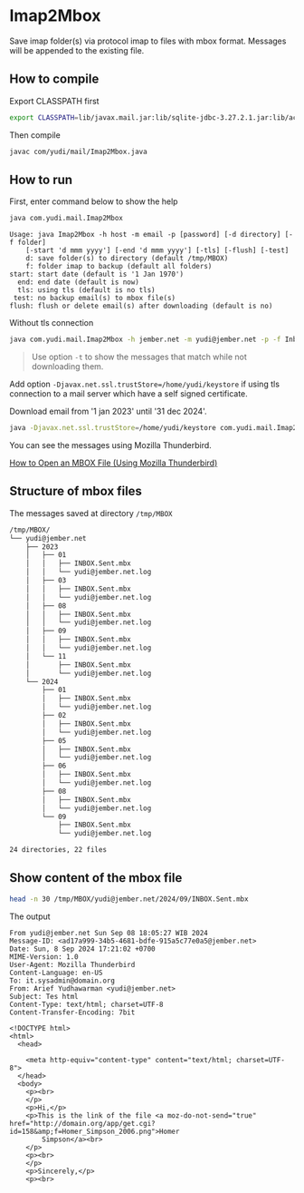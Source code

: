 # Imap2Mbox

Save imap folder(s) via protocol imap to files with mbox format. Messages will be appended to the existing file.

## How to compile

Export CLASSPATH first

```bash
export CLASSPATH=lib/javax.mail.jar:lib/sqlite-jdbc-3.27.2.1.jar:lib/activation.jar:.
```

Then compile
```bash
javac com/yudi/mail/Imap2Mbox.java
```

## How to run

First, enter command below to show the help

```bash
java com.yudi.mail.Imap2Mbox
```

```
Usage: java Imap2Mbox -h host -m email -p [password] [-d directory] [-f folder]
    [-start 'd mmm yyyy'] [-end 'd mmm yyyy'] [-tls] [-flush] [-test]
    d: save folder(s) to directory (default /tmp/MBOX)
    f: folder imap to backup (default all folders)
start: start date (default is '1 Jan 1970')
  end: end date (default is now)
  tls: using tls (default is no tls)
 test: no backup email(s) to mbox file(s)
flush: flush or delete email(s) after downloading (default is no)
```

Without tls connection

```bash
java com.yudi.mail.Imap2Mbox -h jember.net -m yudi@jember.net -p -f Inbox.Sent -test
```

>Use option `-t` to show the messages that match while not downloading them.

Add option `-Djavax.net.ssl.trustStore=/home/yudi/keystore` if using tls connection to a mail server which have a self signed certificate.

Download email from '1 jan 2023' until '31 dec 2024'.

```bash
java -Djavax.net.ssl.trustStore=/home/yudi/keystore com.yudi.mail.Imap2Mbox -h jember.net -m yudi@jember.net -p -f Inbox.Sent -tls -start '1 jan 2023' -end '31 dec 2024'
```

You can see the messages using Mozilla Thunderbird.

[How to Open an MBOX File (Using Mozilla Thunderbird)](https://www.howtogeek.com/709718/how-to-open-an-mbox-file-in-mozilla-thunderbird/)

## Structure of mbox files

The messages saved at directory `/tmp/MBOX`

```bash
/tmp/MBOX/
└── yudi@jember.net
    ├── 2023
    │   ├── 01
    │   │   ├── INBOX.Sent.mbx
    │   │   └── yudi@jember.net.log
    │   ├── 03
    │   │   ├── INBOX.Sent.mbx
    │   │   └── yudi@jember.net.log
    │   ├── 08
    │   │   ├── INBOX.Sent.mbx
    │   │   └── yudi@jember.net.log
    │   ├── 09
    │   │   ├── INBOX.Sent.mbx
    │   │   └── yudi@jember.net.log
    │   └── 11
    │       ├── INBOX.Sent.mbx
    │       └── yudi@jember.net.log
    └── 2024
        ├── 01
        │   ├── INBOX.Sent.mbx
        │   └── yudi@jember.net.log
        ├── 02
        │   ├── INBOX.Sent.mbx
        │   └── yudi@jember.net.log
        ├── 05
        │   ├── INBOX.Sent.mbx
        │   └── yudi@jember.net.log
        ├── 06
        │   ├── INBOX.Sent.mbx
        │   └── yudi@jember.net.log
        ├── 08
        │   ├── INBOX.Sent.mbx
        │   └── yudi@jember.net.log
        └── 09
            ├── INBOX.Sent.mbx
            └── yudi@jember.net.log

24 directories, 22 files
```

## Show content of the mbox file

```bash
head -n 30 /tmp/MBOX/yudi@jember.net/2024/09/INBOX.Sent.mbx 
```

The output

```
From yudi@jember.net Sun Sep 08 18:05:27 WIB 2024
Message-ID: <ad17a999-34b5-4681-bdfe-915a5c77e0a5@jember.net>
Date: Sun, 8 Sep 2024 17:21:02 +0700
MIME-Version: 1.0
User-Agent: Mozilla Thunderbird
Content-Language: en-US
To: it.sysadmin@domain.org
From: Arief Yudhawarman <yudi@jember.net>
Subject: Tes html
Content-Type: text/html; charset=UTF-8
Content-Transfer-Encoding: 7bit

<!DOCTYPE html>
<html>
  <head>

    <meta http-equiv="content-type" content="text/html; charset=UTF-8">
  </head>
  <body>
    <p><br>
    </p>
    <p>Hi,</p>
    <p>This is the link of the file <a moz-do-not-send="true"
href="http://domain.org/app/get.cgi?id=158&amp;f=Homer_Simpson_2006.png">Homer
        Simpson</a><br>
    </p>
    <p><br>
    </p>
    <p>Sincerely,</p>
    <p><br>
```

